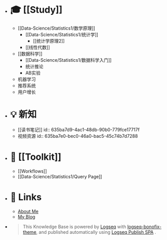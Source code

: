 - # 🎓 [[Study]]
	- [[Data-Science/Statistics1/数学原理]]
		- [[Data-Science/Statistics1/统计学]]
			- [[统计学原理2]]
		- [[线性代数]]
	- [[数据科学]]
		- [[Data-Science/Statistics1/数据科学入门]]
		- 统计推论
		- AB实验
	- 机器学习
	- 推荐系统
	- 用户增长
- # 💡 新知
	- [[读书笔记]]
	  id:: 635ba7d9-4ac1-48db-90b0-779fce17717f
	- 视频资源
	  id:: 635ba7e0-bec0-46a0-bac5-45c74b7d7288
- # 🧰 [[Toolkit]]
	- [[Workflows]]
	- [[Data-Science/Statistics1/Query Page]]

- # 🔗 Links
	- [About Me](https://kevin7lou.github.io/about/)
	- [My Blog](https://kevin7lou.github.io/)
  
- > This Knowledge Base is powered by [Logseq](https://github.com/logseq/logseq) with [logseq-bonofix-theme](https://github.com/Sansui233/logseq-bonofix-theme), and published automatically using [Logseq Publish SPA](https://github.com/marketplace/actions/logseq-publish-spa) .
